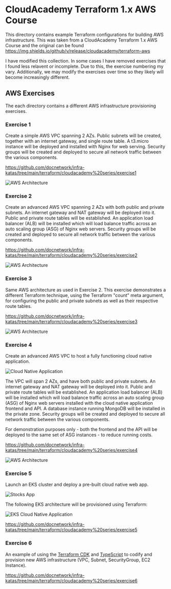 # CloudAcademy Terraform 1.x AWS Course
This directory contains example Terraform configurations for building AWS infrastructure.  This was taken from a CloudAcademy Terraform 1.x AWS Course and the original can be found https://img.shields.io/github/v/release/cloudacademy/terraform-aws

I have modified this collection.  In some cases I have removed exercises that I found less relavent or incomplete.  Due to this, the exercise numbering my vary.  Additionally, we may modify the exercises over time so they likely will become increasingly different.

## AWS Exercises
The each directory contains a different AWS infrastructure provisioning exercises. 

### Exercise 1
Create a simple AWS VPC spanning 2 AZs. Public subnets will be created, together with an internet gateway, and single route table. A t3.micro instance will be deployed and installed with Nginx for web serving. Security groups will be created and deployed to secure all network traffic between the various components.

https://github.com/docnetwork/infra-katas/tree/main/terraform/cloudacademy%20series/exercise1

![AWS Architecture](../../bin/images/AWS-VPC-Nginx.png)


### Exercise 2
Create an advanced AWS VPC spanning 2 AZs with both public and private subnets. An internet gateway and NAT gateway will be deployed into it. Public and private route tables will be established. An application load balancer (ALB) will be installed which will load balance traffic across an auto scaling group (ASG) of Nginx web servers. Security groups will be created and deployed to secure all network traffic between the various components.

https://github.com/docnetwork/infra-katas/tree/main/terraform/cloudacademy%20series/exercise2

![AWS Architecture](../../bin/images/AWS-VPC-ASG-Nginx.png)

### Exercise 3
Same AWS architecture as used in Exercise 2. This exercise demonstrates a different Terraform technique, using the Terraform "count" meta argument, for configuring the public and private subnets as well as their respective route tables.

https://github.com/docnetwork/infra-katas/tree/main/terraform/cloudacademy%20series/exercise3

![AWS Architecture](../../bin/images/AWS-VPC-ASG-Nginx.png)

### Exercise 4
Create an advanced AWS VPC to host a fully functioning cloud native application.

![Cloud Native Application](../../bin/images/voteapp.png)

The VPC will span 2 AZs, and have both public and private subnets. An internet gateway and NAT gateway will be deployed into it. Public and private route tables will be established. An application load balancer (ALB) will be installed which will load balance traffic across an auto scaling group (ASG) of Nginx web servers installed with the cloud native application frontend and API. A database instance running MongoDB will be installed in the private zone. Security groups will be created and deployed to secure all network traffic between the various components.

For demonstration purposes only - both the frontend and the API will be deployed to the same set of ASG instances - to reduce running costs.

https://github.com/docnetwork/infra-katas/tree/main/terraform/cloudacademy%20series/exercise4

![AWS Architecture](../../bin/images/AWS-VPC-FullApp.png)

### Exercise 5
Launch an EKS cluster and deploy a pre-built cloud native web app.

![Stocks App](../../bin/images/stocks.png)

The following EKS architecture will be provisioned using Terraform:

![EKS Cloud Native Application](../../bin/images/eks.png)

https://github.com/docnetwork/infra-katas/tree/main/terraform/cloudacademy%20series/exercise5

### Exercise 6

An example of using the [Terraform CDK](https://developer.hashicorp.com/terraform/cdktf) and [TypeScript](https://www.typescriptlang.org/) to codify and provision new AWS infrastructure (VPC, Subnet, SecurityGroup, EC2 Instance).

https://github.com/docnetwork/infra-katas/tree/main/terraform/cloudacademy%20series/exercise6
